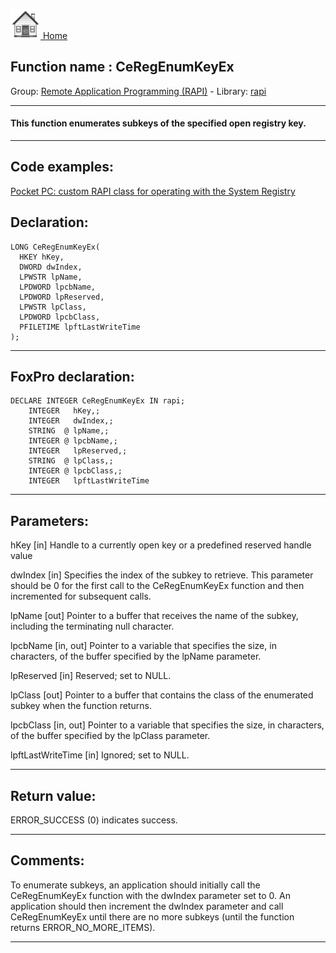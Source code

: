 [<img src="../../images/home.png"> Home ](https://github.com/VFPX/Win32API)  

## Function name : CeRegEnumKeyEx
Group: [Remote Application Programming (RAPI)](../../functions_group.md#Remote_Application_Programming_(RAPI))  -  Library: [rapi](../../libraries.md#rapi)  
***  


#### This function enumerates subkeys of the specified open registry key. 
***  


## Code examples:
[Pocket PC: custom RAPI class for operating with the System Registry](../../samples/sample_441.md)  

## Declaration:
```foxpro  
LONG CeRegEnumKeyEx(
  HKEY hKey,
  DWORD dwIndex,
  LPWSTR lpName,
  LPDWORD lpcbName,
  LPDWORD lpReserved,
  LPWSTR lpClass,
  LPDWORD lpcbClass,
  PFILETIME lpftLastWriteTime
);  
```  
***  


## FoxPro declaration:
```foxpro  
DECLARE INTEGER CeRegEnumKeyEx IN rapi;
	INTEGER   hKey,;
	INTEGER   dwIndex,;
	STRING  @ lpName,;
	INTEGER @ lpcbName,;
	INTEGER   lpReserved,;
	STRING  @ lpClass,;
	INTEGER @ lpcbClass,;
	INTEGER   lpftLastWriteTime  
```  
***  


## Parameters:
hKey 
[in] Handle to a currently open key or a predefined reserved handle value

dwIndex 
[in] Specifies the index of the subkey to retrieve. This parameter should be 0 for the first call to the CeRegEnumKeyEx function and then incremented for subsequent calls.

lpName 
[out] Pointer to a buffer that receives the name of the subkey, including the terminating null character. 

lpcbName 
[in, out] Pointer to a variable that specifies the size, in characters, of the buffer specified by the lpName parameter. 

lpReserved 
[in] Reserved; set to NULL. 

lpClass 
[out] Pointer to a buffer that contains the class of the enumerated subkey when the function returns.

lpcbClass 
[in, out] Pointer to a variable that specifies the size, in characters, of the buffer specified by the lpClass parameter.

lpftLastWriteTime 
[in] Ignored; set to NULL. 
  
***  


## Return value:
ERROR_SUCCESS (0) indicates success.  
***  


## Comments:
To enumerate subkeys, an application should initially call the CeRegEnumKeyEx function with the dwIndex parameter set to 0. An application should then increment the dwIndex parameter and call CeRegEnumKeyEx until there are no more subkeys (until the function returns ERROR_NO_MORE_ITEMS).   
  
***  

